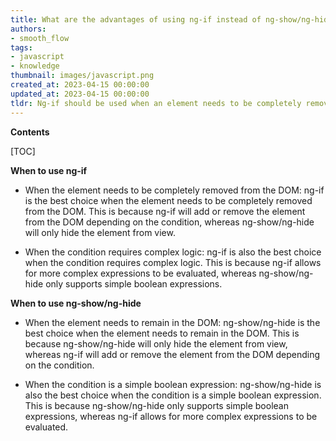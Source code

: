 ```yaml
---
title: What are the advantages of using ng-if instead of ng-show/ng-hide?
authors:
- smooth_flow
tags:
- javascript
- knowledge
thumbnail: images/javascript.png
created_at: 2023-04-15 00:00:00
updated_at: 2023-04-15 00:00:00
tldr: Ng-if should be used when an element needs to be completely removed from the DOM, while ng-show/ng-hide should be used when an element needs to be hidden but remain in the DOM.
---
```


**Contents**

[TOC]

**When to use ng-if** 

- When the element needs to be completely removed from the DOM: ng-if is the best choice when the element needs to be completely removed from the DOM. This is because ng-if will add or remove the element from the DOM depending on the condition, whereas ng-show/ng-hide will only hide the element from view. 

- When the condition requires complex logic: ng-if is also the best choice when the condition requires complex logic. This is because ng-if allows for more complex expressions to be evaluated, whereas ng-show/ng-hide only supports simple boolean expressions. 

**When to use ng-show/ng-hide** 

- When the element needs to remain in the DOM: ng-show/ng-hide is the best choice when the element needs to remain in the DOM. This is because ng-show/ng-hide will only hide the element from view, whereas ng-if will add or remove the element from the DOM depending on the condition. 

- When the condition is a simple boolean expression: ng-show/ng-hide is also the best choice when the condition is a simple boolean expression. This is because ng-show/ng-hide only supports simple boolean expressions, whereas ng-if allows for more complex expressions to be evaluated.
